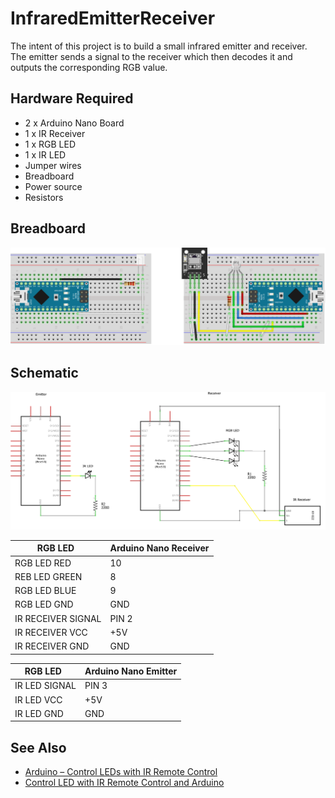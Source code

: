 # InfraredEmitterReceiver

<p>The intent of this project is to build a small infrared emitter and receiver. The emitter sends a signal to the receiver which then decodes it and outputs the corresponding RGB value.</p>

<h2>Hardware Required</h2>

<ul>
  <li>2 x Arduino Nano Board</li>
  <li>1 x IR Receiver</li>
  <li>1 x RGB LED</li>
  <li>1 x IR LED</li>
  <li>Jumper wires</li>
  <li>Breadboard</li>
  <li>Power source</li>
  <li>Resistors</li>
</ul>

<h2>Breadboard</h2>

<img src="https://github.com/greeneyedgeek/InfraredEmitterReceiver/blob/master/breadboard.png" alt="Breadboard">

<h2>Schematic</h2>

<img src="https://github.com/greeneyedgeek/InfraredEmitterReceiver/blob/master/schematic.png" alt="Schematic">
  
RGB LED &nbsp;     | Arduino Nano Receiver
-------------------|------------
RGB LED RED        | 10 
REB LED GREEN      | 8
RGB LED BLUE       | 9
RGB LED GND        | GND
IR RECEIVER SIGNAL | PIN 2
IR RECEIVER VCC    | +5V
IR RECEIVER GND    | GND

RGB LED &nbsp;     | Arduino Nano Emitter
-------------------|------------
IR LED SIGNAL      | PIN 3
IR LED VCC         | +5V
IR LED GND         | GND


<h2>See Also</h2>
<ul>
    <li><a class="urllink" href="https://randomnerdtutorials.com/arduino-ir-remote-control/" rel="nofollow" target="_blank">Arduino – Control LEDs with IR Remote Control</a></li>
  <li><a class="urllink" href="https://arduino-projects-free.blogspot.com/2017/04/control-led-with-ir-remote-control-and.html" rel="nofollow" target="_blank">Control LED with IR Remote Control and Arduino </a></li>
  
  
</ul>
